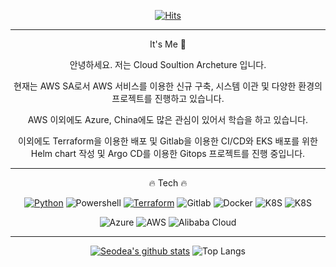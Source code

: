 <div align=center>

[![Hits](https://hits.seeyoufarm.com/api/count/incr/badge.svg?url=https%3A%2F%2Fgithub.com%2Fseodea&count_bg=%2379C83D&title_bg=%23555555&icon=&icon_color=%23E7E7E7&title=hits&edge_flat=false)](https://hits.seeyoufarm.com)


----

It's Me 🐝

안녕하세요. 저는 Cloud Soultion Archeture 입니다.

현재는 AWS SA로서 AWS 서비스를 이용한 신규 구축, 시스템 이관 및 다양한 환경의 프로젝트를 진행하고 있습니다.
  
AWS 이외에도 Azure, China에도 많은 관심이 있어서 학습을 하고 있습니다.

이외에도 Terraform을 이용한 배포 및 Gitlab을 이용한 CI/CD와 EKS 배포를 위한 Helm chart 작성 및 Argo CD를 이용한 Gitops 프로젝트를 진행 중입니다.

  
----

🔥 Tech 🔥

  [![Python](https://img.shields.io/badge/-Python-000000?style=flat&logo=Python)](https://github.com/seodea/Python-basic)
  ![Powershell](https://img.shields.io/badge/-powershell-2301FE?style=flat&logo=Powershell)
  [![Terraform](https://img.shields.io/badge/-terraform-7B42BC?style=flat&logo=Terraform)](https://github.com/seodea/terraform-alicloud-module)
  ![Gitlab](https://img.shields.io/badge/-gitlab-FCA121?style=flat&logo=Gitlab)
  ![Docker](https://img.shields.io/badge/-docker-2456ED?style=flat&logo=docker)
  ![K8S](https://img.shields.io/badge/-Kubernetes-F0FFFF?style=flat&logo=Kubernetes)
  ![K8S](https://img.shields.io/badge/-ArgoCD-FFCA28?style=flat&logo=argo)
  
  ![Azure](https://img.shields.io/badge/-Microsoft%20Azure-0078D4?style=flat&logo=microsoft%20azure)
  ![AWS](https://img.shields.io/badge/-Amazon%20AWS-FBB71B?style=flat&logo=Amazon%20AWS)
  ![Alibaba Cloud](https://img.shields.io/badge/-Alibaba%20Cloud-FF6A00?style=flat&logo=Alibaba%20Cloud)


----


[![Seodea's github stats](https://github-readme-stats.vercel.app/api?username=seodea)](https://github.com/anuraghazra/github-readme-stats)
![Top Langs](https://github-readme-stats.vercel.app/api/top-langs/?username=seodea&layout=compact)

</div>
